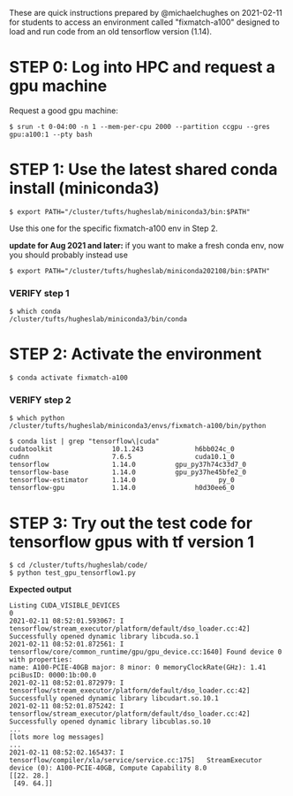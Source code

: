 These are quick instructions prepared by @michaelchughes on 2021-02-11 for students to access an environment called "fixmatch-a100" designed to load and run code from an old tensorflow version (1.14).

# STEP 0: Log into HPC and request a gpu machine

Request a good gpu machine:

`$ srun -t 0-04:00 -n 1 --mem-per-cpu 2000 --partition ccgpu --gres gpu:a100:1 --pty bash`

# STEP 1: Use the latest shared conda install (miniconda3)

`$ export PATH="/cluster/tufts/hugheslab/miniconda3/bin:$PATH"`

Use this one for the specific fixmatch-a100 env in Step 2.

**update for Aug 2021 and later:** if you want to make a fresh conda env, now you should probably instead use

`$ export PATH="/cluster/tufts/hugheslab/miniconda202108/bin:$PATH"`

### VERIFY step 1

```
$ which conda
/cluster/tufts/hugheslab/miniconda3/bin/conda
```

# STEP 2: Activate the environment 

`$ conda activate fixmatch-a100`

### VERIFY step 2
```
$ which python
/cluster/tufts/hugheslab/miniconda3/envs/fixmatch-a100/bin/python
```

```
$ conda list | grep "tensorflow\|cuda"
cudatoolkit               10.1.243             h6bb024c_0  
cudnn                     7.6.5                cuda10.1_0  
tensorflow                1.14.0          gpu_py37h74c33d7_0  
tensorflow-base           1.14.0          gpu_py37he45bfe2_0  
tensorflow-estimator      1.14.0                     py_0  
tensorflow-gpu            1.14.0               h0d30ee6_0  
```

# STEP 3: Try out the test code for tensorflow gpus with tf version 1

```
$ cd /cluster/tufts/hugheslab/code/
$ python test_gpu_tensorflow1.py 
```

**Expected output**

```
Listing CUDA_VISIBLE_DEVICES
0
2021-02-11 08:52:01.593067: I tensorflow/stream_executor/platform/default/dso_loader.cc:42] Successfully opened dynamic library libcuda.so.1
2021-02-11 08:52:01.872561: I tensorflow/core/common_runtime/gpu/gpu_device.cc:1640] Found device 0 with properties: 
name: A100-PCIE-40GB major: 8 minor: 0 memoryClockRate(GHz): 1.41
pciBusID: 0000:1b:00.0
2021-02-11 08:52:01.872979: I tensorflow/stream_executor/platform/default/dso_loader.cc:42] Successfully opened dynamic library libcudart.so.10.1
2021-02-11 08:52:01.875242: I tensorflow/stream_executor/platform/default/dso_loader.cc:42] Successfully opened dynamic library libcublas.so.10
...
[lots more log messages]
...
2021-02-11 08:52:02.165437: I tensorflow/compiler/xla/service/service.cc:175]   StreamExecutor device (0): A100-PCIE-40GB, Compute Capability 8.0
[[22. 28.]
 [49. 64.]]
```

